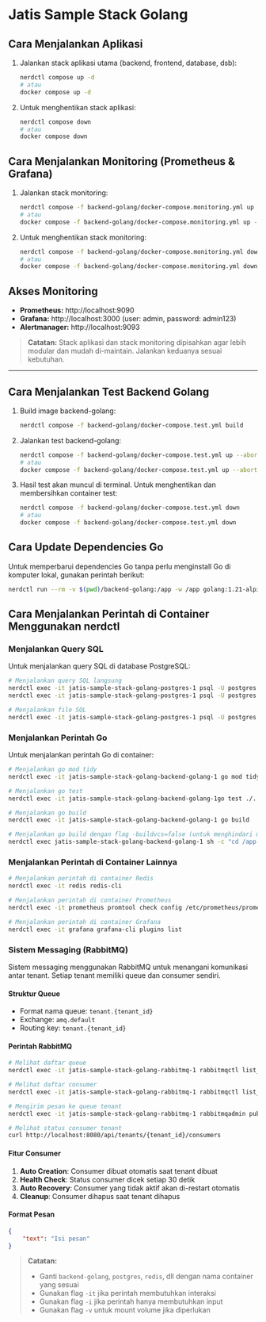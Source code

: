 # Jatis Sample Stack Golang

## Cara Menjalankan Aplikasi

1. Jalankan stack aplikasi utama (backend, frontend, database, dsb):
   ```bash
   nerdctl compose up -d
   # atau
   docker compose up -d
   ```

2. Untuk menghentikan stack aplikasi:
   ```bash
   nerdctl compose down
   # atau
   docker compose down
   ```

## Cara Menjalankan Monitoring (Prometheus & Grafana)

1. Jalankan stack monitoring:
   ```bash
   nerdctl compose -f backend-golang/docker-compose.monitoring.yml up -d
   # atau
   docker compose -f backend-golang/docker-compose.monitoring.yml up -d
   ```

2. Untuk menghentikan stack monitoring:
   ```bash
   nerdctl compose -f backend-golang/docker-compose.monitoring.yml down
   # atau
   docker compose -f backend-golang/docker-compose.monitoring.yml down
   ```

## Akses Monitoring

- **Prometheus:** http://localhost:9090
- **Grafana:** http://localhost:3000 (user: admin, password: admin123)
- **Alertmanager:** http://localhost:9093

> **Catatan:**
> Stack aplikasi dan stack monitoring dipisahkan agar lebih modular dan mudah di-maintain. Jalankan keduanya sesuai kebutuhan.

---

## Cara Menjalankan Test Backend Golang

1. Build image backend-golang:
   ```bash
   nerdctl compose -f backend-golang/docker-compose.test.yml build
   ```   

2. Jalankan test backend-golang:
   ```bash
   nerdctl compose -f backend-golang/docker-compose.test.yml up --abort-on-container-exit
   # atau
   docker compose -f backend-golang/docker-compose.test.yml up --abort-on-container-exit
   ```

3. Hasil test akan muncul di terminal. Untuk menghentikan dan membersihkan container test:
   ```bash
   nerdctl compose -f backend-golang/docker-compose.test.yml down
   # atau
   docker compose -f backend-golang/docker-compose.test.yml down
   ```

## Cara Update Dependencies Go

Untuk memperbarui dependencies Go tanpa perlu menginstall Go di komputer lokal, gunakan perintah berikut:

```bash
nerdctl run --rm -v $(pwd)/backend-golang:/app -w /app golang:1.21-alpine sh -c "apk add --no-cache git && go mod tidy"
```

## Cara Menjalankan Perintah di Container Menggunakan nerdctl

### Menjalankan Query SQL

Untuk menjalankan query SQL di database PostgreSQL:

```bash
# Menjalankan query SQL langsung
nerdctl exec -it jatis-sample-stack-golang-postgres-1 psql -U postgres -d sample_db -c "SELECT * FROM users;"
nerdctl exec -it jatis-sample-stack-golang-postgres-1 psql -U postgres -d sample_db -c "\dt;"

# Menjalankan file SQL
nerdctl exec -it jatis-sample-stack-golang-postgres-1 psql -U postgres -d sample_db < path/to/query.sql
```

### Menjalankan Perintah Go

Untuk menjalankan perintah Go di container:

```bash
# Menjalankan go mod tidy
nerdctl exec -it jatis-sample-stack-golang-backend-golang-1 go mod tidy

# Menjalankan go test
nerdctl exec -it jatis-sample-stack-golang-backend-golang-1go test ./...

# Menjalankan go build
nerdctl exec -it jatis-sample-stack-golang-backend-golang-1 go build

# Menjalankan go build dengan flag -buildvcs=false (untuk menghindari masalah dengan git)
nerdctl exec jatis-sample-stack-golang-backend-golang-1 sh -c "cd /app && go build -buildvcs=false -v ./..."
```

### Menjalankan Perintah di Container Lainnya

```bash
# Menjalankan perintah di container Redis
nerdctl exec -it redis redis-cli

# Menjalankan perintah di container Prometheus
nerdctl exec -it prometheus promtool check config /etc/prometheus/prometheus.yml

# Menjalankan perintah di container Grafana
nerdctl exec -it grafana grafana-cli plugins list
```

### Sistem Messaging (RabbitMQ)

Sistem messaging menggunakan RabbitMQ untuk menangani komunikasi antar tenant. Setiap tenant memiliki queue dan consumer sendiri.

#### Struktur Queue
- Format nama queue: `tenant.{tenant_id}`
- Exchange: `amq.default`
- Routing key: `tenant.{tenant_id}`

#### Perintah RabbitMQ

```bash
# Melihat daftar queue
nerdctl exec -it jatis-sample-stack-golang-rabbitmq-1 rabbitmqctl list_queues

# Melihat daftar consumer
nerdctl exec -it jatis-sample-stack-golang-rabbitmq-1 rabbitmqctl list_consumers

# Mengirim pesan ke queue tenant
nerdctl exec -it jatis-sample-stack-golang-rabbitmq-1 rabbitmqadmin publish exchange=amq.default routing_key="tenant.{tenant_id}" payload='{"text": "Pesan test"}'

# Melihat status consumer tenant
curl http://localhost:8080/api/tenants/{tenant_id}/consumers
```

#### Fitur Consumer
1. **Auto Creation**: Consumer dibuat otomatis saat tenant dibuat
2. **Health Check**: Status consumer dicek setiap 30 detik
3. **Auto Recovery**: Consumer yang tidak aktif akan di-restart otomatis
4. **Cleanup**: Consumer dihapus saat tenant dihapus

#### Format Pesan
```json
{
    "text": "Isi pesan"
}
```

> **Catatan:**
> - Ganti `backend-golang`, `postgres`, `redis`, dll dengan nama container yang sesuai
> - Gunakan flag `-it` jika perintah membutuhkan interaksi
> - Gunakan flag `-i` jika perintah hanya membutuhkan input
> - Gunakan flag `-v` untuk mount volume jika diperlukan

